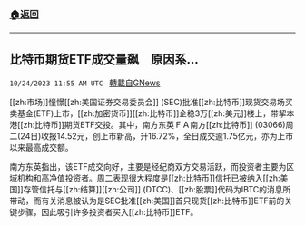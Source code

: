 ###  [:house:返回](README.md)
---


## 比特币期货ETF成交量飙　原因系...
`10/24/2023 11:55 AM UTC ` [轉載自GNews](https://gnews.org/articles/1874357)

[[zh:市场]]憧憬[[zh:美国证券交易委员会]] (SEC)批准[[zh:比特币]]现货交易场买卖基金(ETF)上市，[[zh:加密货币]][[zh:比特币]]企稳3万[[zh:美元]]楼上，带挈本港[[zh:比特币]]期货ETF交投。其中，南方东英ＦＡ南方[[zh:比特币]] (03066)周二(24日)收报14.52元，创上市新高，升16.72%，全日成交逾1.75亿元，亦为上市以来最高成交额。

南方东英指出，该ETF成交向好，主要是经纪商双方交易活跃，而投资者主要为区域机构和高净值投资者。周二表现很大程度是[[zh:比特币]]信托已被纳入[[zh:美国]]存管信托与[[zh:结算]][[zh:公司]] (DTCC)、[[zh:股票]]代码为IBTC的消息所带动，而有关消息被认为是SEC批准[[zh:美国]]首只现货[[zh:比特币]]ETF前的关键步骤，因此吸引许多投资者买入[[zh:比特币]]ETF。
